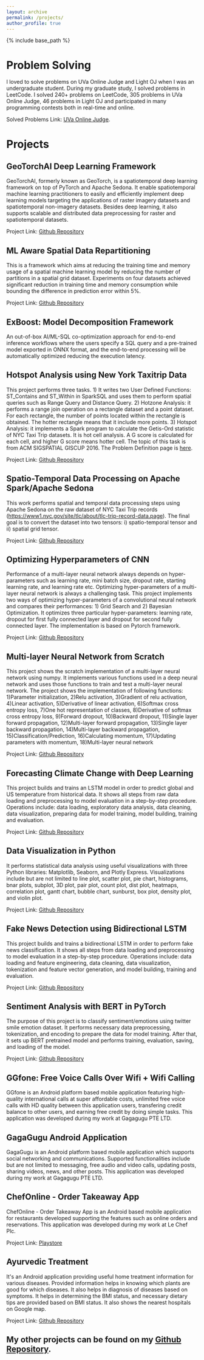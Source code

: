 ```yaml
---
layout: archive
permalink: /projects/
author_profile: true
---
```


{% include base_path %}

Problem Solving
======
I loved to solve problems on UVa Online Judge and Light OJ when I was an undergraduate student. During my graduate study, I solved problems in LeetCode. I solved 240+ problems on LeetCode, 305 problems in UVa Online Judge, 46 problems in Light OJ and participated in many programming contests both in real-time and online.

Solved Problems Link: [UVa Online Judge](https://onlinejudge.org/index.php?option=com_onlinejudge&Itemid=20&page=show_authorstats&userid=77454).

Projects
======

GeoTorchAI Deep Learning Framework
------
GeoTorchAI, formerly known as GeoTorch, is a spatiotemporal deep learning framework on top of PyTorch and Apache Sedona. It enable spatiotemporal machine learning practitioners to easily and efficiently implement deep learning models targeting the applications of raster imagery datasets and spatiotemporal non-imagery datasets. Besides deep learning, it also supports scalable and distributed data preprocessing for raster and spatiotemporal datasets.

Project Link: [Github Repository](https://github.com/DataSystemsLab/GeoTorchAI)

ML Aware Spatial Data Repartitioning
------
This is a framework which aims at reducing the training time and memory usage of a spatial machine learning model by reducing the number of partitions in a spatial grid dataset. Experiments on four datasets achieved significant reduction in training time and memory consumption while bounding the difference in prediction error within 5%.

Project Link: [Github Repository](https://github.com/kanchanchy/spatial-repartitioning-ml)

ExBoost: Model Decomposition Framework
------
An out-of-box AI/ML-SQL co-optimization approach for end-to-end inference workflows where the users specify a SQL query and a pre-trained model exported in ONNX format, and the end-to-end processing will be automatically optimized reducing the execution latency.

Hotspot Analysis using New York Taxitrip Data
------
This project performs three tasks. 1) It writes two User Defined Functions: ST_Contains and ST_Within in SparkSQL and uses them to perform spatial queries such as Range Query and Distance Query. 2) Hotzone Analysis: it performs a range join operation on a rectangle dataset and a point dataset. For each rectangle, the number of points located within the rectangle is obtained. The hotter rectangle means that it include more points. 3) Hotspot Analysis: it implements a Spark program to calculate the Getis-Ord statistic of NYC Taxi Trip datasets. It is hot cell analysis. A G score is calculated for each cell, and higher G score means hotter cell. The topic of this task is from ACM SIGSPATIAL GISCUP 2016. The Problem Definition page is [here](http://sigspatial2016.sigspatial.org/giscup2016/problem).

Project Link: [Github Repository](https://github.com/kanchanchy/Hotspot-Analysis-Taxitrip-Data)

Spatio-Temporal Data Processing on Apache Spark/Apache Sedona
------
This work performs spatial and temporal data processing steps using Apache Sedona on the raw dataset of NYC Taxi Trip records (https://www1.nyc.gov/site/tlc/about/tlc-trip-record-data.page). The final goal is to convert the dataset into two tensors: i) spatio-temporal tensor and ii) spatial grid tensor.

Project Link: [Github Repository](https://github.com/kanchanchy/Spatial-Data-Processing)

Optimizing Hyperparameters of CNN
------
Performance of a multi-layer neural network always depends on hyper-parameters such as learning rate, mini batch size, dropout rate, starting learning rate, and learning rate etc. Optimizing hyper-parameters of a multi-layer neural network is always a challenging task. This project implements two ways of optimizing hyper-parameters of a convolutional neural network and compares their performances: 1) Grid Search and 2) Bayesian Optimization. It optimizes three particular hyper-parameters: learning rate, dropout for first fully connected layer and dropout for second fully connected layer. The implementation is based on Pytorch framework.

Project Link: [Github Repository](https://github.com/kanchanchy/Optimizing-Hyperparameters-CNN)

Multi-layer Neural Network from Scratch
------
This project shows the scratch implementation of a multi-layer neural network using numpy. It implements various functions used in a deep neural network and uses those functions to train and test a multi-layer neural network. The project shows the implementation of following functions: 1)Parameter initialization, 2)Relu activation, 3)Gradient of relu activation, 4)Linear activation, 5)Derivative of linear activation, 6)Softmax cross entropy loss, 7)One hot representation of classes, 8)Derivative of softmax cross entropy loss, 9)Forward dropout, 10)Backward dropout, 11)Single layer forward propagation, 12)Multi-layer forward propagation, 13)Single layer backward propagation, 14)Multi-layer backward propagation, 15)Classification/Prediction, 16)Calculating momentum, 17)Updating parameters with momentum, 18)Multi-layer neural network

Project Link: [Github Repository](https://github.com/kanchanchy/Multilayer-Neural-Network-from-Scratch)

Forecasting Climate Change with Deep Learning
------
This project builds and trains an LSTM model in order to predict global and US temperature from historical data. It shows all steps from raw data loading and preprocessing to model evaluation in a step-by-step procedure. Operations include: data loading, exploratory data analysis, data cleaning, data visualization, preparing data for model training, model building, training and evaluation.

Project Link: [Github Repository](https://github.com/kanchanchy/climate-change-forecasting-keras)

Data Visualization in Python
------
It performs statistical data analysis using useful visualizations with three Python libraries: Matplotlib, Seaborn, and Plotly Express. Visualizations include but are not limited to line plot, scatter plot, pie chart, histograms, bnar plots, subplot, 3D plot, pair plot, count plot, dist plot, heatmaps, correlation plot, gantt chart, bubble chart, sunburst, box plot, density plot, and violin plot.

Project Link: [Github Repository](https://github.com/kanchanchy/Data-Visualization-in-Python)

Fake News Detection using Bidirectional LSTM
------
This project builds and trains a bidirectional LSTM in order to perform fake news classification. It shows all steps from data loading and preprocessing to model evaluation in a step-by-step procedure. Operations include: data loading and feature engineering, data cleaning, data visualization, tokenization and feature vector generation, and model building, training and evaluation.

Project Link: [Github Repository](https://github.com/kanchanchy/Fake-News-Detection-BiLSTM)

Sentiment Analysis with BERT in PyTorch
------
The purpose of this project is to classify sentiment/emotions using twitter smile emotion dataset. It performs necessary data preprocessing, tokenization, and encoding to prepare the data for model training. After that, it sets up BERT pretrained model and performs training, evaluation, saving, and loading of the model.

Project Link: [Github Repository](https://github.com/kanchanchy/sentiment-analysis-bert-pytorch)

GGfone: Free Voice Calls Over Wifi + Wifi Calling
------
GGfone is an Android platform based mobile application featuring high-quality international calls at super affordable costs, unlimited free voice calls with HD quality between this application users, transfering credit balance to other users, and earning free credit by doing simple tasks. This application was developed during my work at Gagagugu PTE LTD.

GagaGugu Android Application
------
GagaGugu is an Android platform based mobile application which supports social networking and communications. Supported functionalities include but are not limited to messaging, free audio and video calls, updating posts, sharing videos, news, and other posts. This application was developed during my work at Gagagugu PTE LTD.

ChefOnline - Order Takeaway App
------
ChefOnline - Order Takeaway App is an Android based mobile application for restaurants developed supporting the features such as online orders and reservations. This application was developed during my work at Le Chef Plc.

Project Link: [Playstore](https://play.google.com/store/apps/details?id=com.chefonline.chefonline)

Ayurvedic Treatment
------
It's an Android application providing useful home treatment information for various diseases. Provided information helps in knowing which plants are good for which diseases. It also helps in diagnosis of diseases based on symptoms. It helps in determining the BMI status, and necessary dietary tips are provided based on BMI status. It also shows the nearest hospitals on Google map.

Project Link: [Github Repository](https://github.com/kanchanchy/Ayurvedic-Treatment)

My other projects can be found on my [Github Repository](https://github.com/kanchanchy).
------

